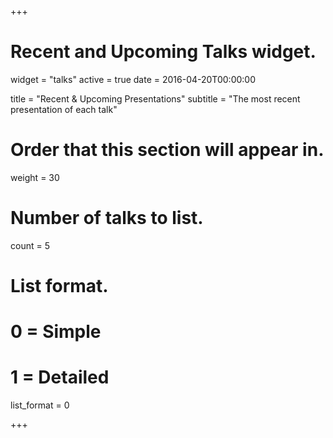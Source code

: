 +++
# Recent and Upcoming Talks widget.
widget = "talks"
active = true
date = 2016-04-20T00:00:00

title = "Recent & Upcoming Presentations"
subtitle = "The most recent presentation of each talk"

# Order that this section will appear in.
weight = 30

# Number of talks to list.
count = 5

# List format.
#   0 = Simple
#   1 = Detailed
list_format = 0

+++
